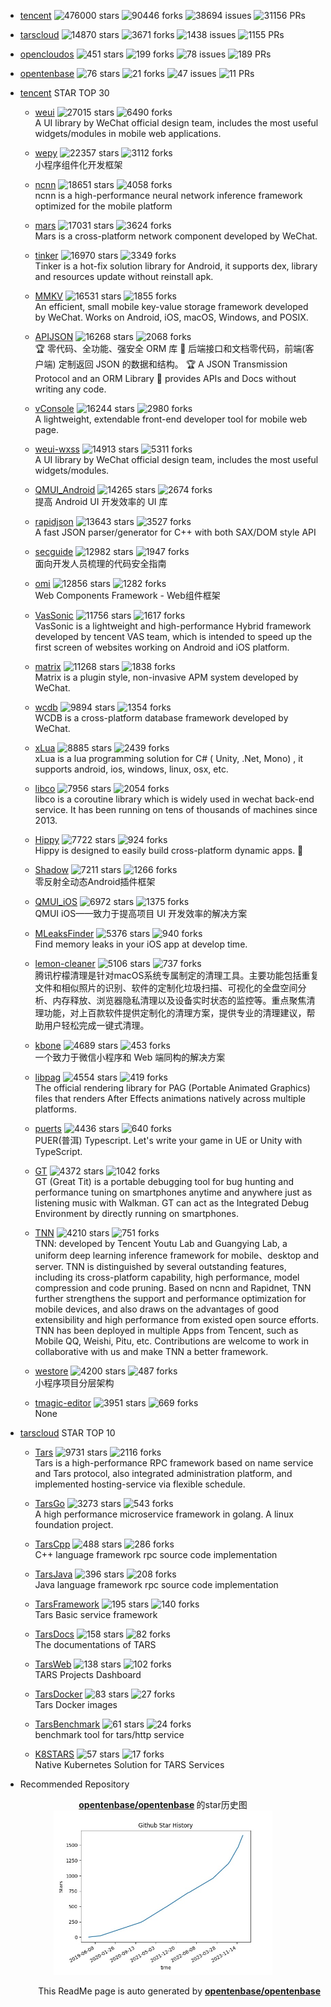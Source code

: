 
+ [tencent](https://github.com/tencent)
![476000 stars](https://img.shields.io/badge/Stars-476000-green)
![90446 forks](https://img.shields.io/badge/Forks-90446-green)
![38694 issues](https://img.shields.io/badge/Issues-38694-green)
![31156 PRs](https://img.shields.io/badge/PRs-31156-green)

+ [tarscloud](https://github.com/tarscloud)
![14870 stars](https://img.shields.io/badge/Stars-14870-green)
![3671 forks](https://img.shields.io/badge/Forks-3671-green)
![1438 issues](https://img.shields.io/badge/Issues-1438-green)
![1155 PRs](https://img.shields.io/badge/PRs-1155-green)

+ [opencloudos](https://github.com/opencloudos)
![451 stars](https://img.shields.io/badge/Stars-451-green)
![199 forks](https://img.shields.io/badge/Forks-199-green)
![78 issues](https://img.shields.io/badge/Issues-78-green)
![189 PRs](https://img.shields.io/badge/PRs-189-green)

+ [opentenbase](https://github.com/opentenbase)
![76 stars](https://img.shields.io/badge/Stars-76-green)
![21 forks](https://img.shields.io/badge/Forks-21-green)
![47 issues](https://img.shields.io/badge/Issues-47-green)
![11 PRs](https://img.shields.io/badge/PRs-11-green)



+ [tencent](https://github.com/tencent) STAR TOP 30
    
    + [weui](https://github.com/tencent/weui) 
    ![27015 stars](https://img.shields.io/badge/Stars-27015-green)
    ![6490 forks](https://img.shields.io/badge/Forks-6490-green)  
    A UI library by WeChat official design team, includes the most useful widgets/modules in mobile web applications.
    
    + [wepy](https://github.com/tencent/wepy) 
    ![22357 stars](https://img.shields.io/badge/Stars-22357-green)
    ![3112 forks](https://img.shields.io/badge/Forks-3112-green)  
    小程序组件化开发框架
    
    + [ncnn](https://github.com/tencent/ncnn) 
    ![18651 stars](https://img.shields.io/badge/Stars-18651-green)
    ![4058 forks](https://img.shields.io/badge/Forks-4058-green)  
    ncnn is a high-performance neural network inference framework optimized for the mobile platform
    
    + [mars](https://github.com/tencent/mars) 
    ![17031 stars](https://img.shields.io/badge/Stars-17031-green)
    ![3624 forks](https://img.shields.io/badge/Forks-3624-green)  
    Mars is a cross-platform network component  developed by WeChat.
    
    + [tinker](https://github.com/tencent/tinker) 
    ![16970 stars](https://img.shields.io/badge/Stars-16970-green)
    ![3349 forks](https://img.shields.io/badge/Forks-3349-green)  
    Tinker is a hot-fix solution library for Android, it supports dex, library and resources update without reinstall apk.
    
    + [MMKV](https://github.com/tencent/MMKV) 
    ![16531 stars](https://img.shields.io/badge/Stars-16531-green)
    ![1855 forks](https://img.shields.io/badge/Forks-1855-green)  
    An efficient, small mobile key-value storage framework developed by WeChat. Works on Android, iOS, macOS, Windows, and POSIX.
    
    + [APIJSON](https://github.com/tencent/APIJSON) 
    ![16268 stars](https://img.shields.io/badge/Stars-16268-green)
    ![2068 forks](https://img.shields.io/badge/Forks-2068-green)  
    🏆 零代码、全功能、强安全 ORM 库 🚀 后端接口和文档零代码，前端(客户端) 定制返回 JSON 的数据和结构。 🏆 A JSON Transmission Protocol and an ORM Library 🚀  provides APIs and Docs without writing any code.
    
    + [vConsole](https://github.com/tencent/vConsole) 
    ![16244 stars](https://img.shields.io/badge/Stars-16244-green)
    ![2980 forks](https://img.shields.io/badge/Forks-2980-green)  
    A lightweight, extendable front-end developer tool for mobile web page.
    
    + [weui-wxss](https://github.com/tencent/weui-wxss) 
    ![14913 stars](https://img.shields.io/badge/Stars-14913-green)
    ![5311 forks](https://img.shields.io/badge/Forks-5311-green)  
    A UI library by WeChat official design team, includes the most useful widgets/modules.
    
    + [QMUI_Android](https://github.com/tencent/QMUI_Android) 
    ![14265 stars](https://img.shields.io/badge/Stars-14265-green)
    ![2674 forks](https://img.shields.io/badge/Forks-2674-green)  
    提高 Android UI 开发效率的 UI 库
    
    + [rapidjson](https://github.com/tencent/rapidjson) 
    ![13643 stars](https://img.shields.io/badge/Stars-13643-green)
    ![3527 forks](https://img.shields.io/badge/Forks-3527-green)  
    A fast JSON parser/generator for C++ with both SAX/DOM style API
    
    + [secguide](https://github.com/tencent/secguide) 
    ![12982 stars](https://img.shields.io/badge/Stars-12982-green)
    ![1947 forks](https://img.shields.io/badge/Forks-1947-green)  
    面向开发人员梳理的代码安全指南
    
    + [omi](https://github.com/tencent/omi) 
    ![12856 stars](https://img.shields.io/badge/Stars-12856-green)
    ![1282 forks](https://img.shields.io/badge/Forks-1282-green)  
    Web Components Framework - Web组件框架
    
    + [VasSonic](https://github.com/tencent/VasSonic) 
    ![11756 stars](https://img.shields.io/badge/Stars-11756-green)
    ![1617 forks](https://img.shields.io/badge/Forks-1617-green)  
    VasSonic is a lightweight and high-performance Hybrid framework developed by tencent VAS team, which is intended to speed up the first screen of websites working on Android and iOS platform. 
    
    + [matrix](https://github.com/tencent/matrix) 
    ![11268 stars](https://img.shields.io/badge/Stars-11268-green)
    ![1838 forks](https://img.shields.io/badge/Forks-1838-green)  
    Matrix is a plugin style, non-invasive APM system developed by WeChat.
    
    + [wcdb](https://github.com/tencent/wcdb) 
    ![9894 stars](https://img.shields.io/badge/Stars-9894-green)
    ![1354 forks](https://img.shields.io/badge/Forks-1354-green)  
    WCDB is a cross-platform database framework developed by WeChat.
    
    + [xLua](https://github.com/tencent/xLua) 
    ![8885 stars](https://img.shields.io/badge/Stars-8885-green)
    ![2439 forks](https://img.shields.io/badge/Forks-2439-green)  
    xLua is a lua programming solution for  C# ( Unity, .Net, Mono) , it supports android, ios, windows, linux, osx, etc.
    
    + [libco](https://github.com/tencent/libco) 
    ![7956 stars](https://img.shields.io/badge/Stars-7956-green)
    ![2054 forks](https://img.shields.io/badge/Forks-2054-green)  
    libco is a coroutine library which is widely used in wechat  back-end service. It has been running on tens of thousands of machines since 2013.
    
    + [Hippy](https://github.com/tencent/Hippy) 
    ![7722 stars](https://img.shields.io/badge/Stars-7722-green)
    ![924 forks](https://img.shields.io/badge/Forks-924-green)  
    Hippy is designed to easily build cross-platform dynamic apps. 👏
    
    + [Shadow](https://github.com/tencent/Shadow) 
    ![7211 stars](https://img.shields.io/badge/Stars-7211-green)
    ![1266 forks](https://img.shields.io/badge/Forks-1266-green)  
    零反射全动态Android插件框架
    
    + [QMUI_iOS](https://github.com/tencent/QMUI_iOS) 
    ![6972 stars](https://img.shields.io/badge/Stars-6972-green)
    ![1375 forks](https://img.shields.io/badge/Forks-1375-green)  
    QMUI iOS——致力于提高项目 UI 开发效率的解决方案
    
    + [MLeaksFinder](https://github.com/tencent/MLeaksFinder) 
    ![5376 stars](https://img.shields.io/badge/Stars-5376-green)
    ![940 forks](https://img.shields.io/badge/Forks-940-green)  
    Find memory leaks in your iOS app at develop time.
    
    + [lemon-cleaner](https://github.com/tencent/lemon-cleaner) 
    ![5106 stars](https://img.shields.io/badge/Stars-5106-green)
    ![737 forks](https://img.shields.io/badge/Forks-737-green)  
    腾讯柠檬清理是针对macOS系统专属制定的清理工具。主要功能包括重复文件和相似照片的识别、软件的定制化垃圾扫描、可视化的全盘空间分析、内存释放、浏览器隐私清理以及设备实时状态的监控等。重点聚焦清理功能，对上百款软件提供定制化的清理方案，提供专业的清理建议，帮助用户轻松完成一键式清理。
    
    + [kbone](https://github.com/tencent/kbone) 
    ![4689 stars](https://img.shields.io/badge/Stars-4689-green)
    ![453 forks](https://img.shields.io/badge/Forks-453-green)  
    一个致力于微信小程序和 Web 端同构的解决方案
    
    + [libpag](https://github.com/tencent/libpag) 
    ![4554 stars](https://img.shields.io/badge/Stars-4554-green)
    ![419 forks](https://img.shields.io/badge/Forks-419-green)  
    The official rendering library for PAG (Portable Animated Graphics) files that renders After Effects animations natively across multiple platforms.
    
    + [puerts](https://github.com/tencent/puerts) 
    ![4436 stars](https://img.shields.io/badge/Stars-4436-green)
    ![640 forks](https://img.shields.io/badge/Forks-640-green)  
    PUER(普洱) Typescript. Let's write your game in UE or Unity with TypeScript.
    
    + [GT](https://github.com/tencent/GT) 
    ![4372 stars](https://img.shields.io/badge/Stars-4372-green)
    ![1042 forks](https://img.shields.io/badge/Forks-1042-green)  
    GT (Great Tit) is a portable debugging tool for bug hunting and performance tuning on smartphones anytime and anywhere just as listening music with Walkman. GT can act as the Integrated Debug Environment by directly running on smartphones.
    
    + [TNN](https://github.com/tencent/TNN) 
    ![4210 stars](https://img.shields.io/badge/Stars-4210-green)
    ![751 forks](https://img.shields.io/badge/Forks-751-green)  
    TNN: developed by Tencent Youtu Lab and Guangying Lab, a uniform deep learning inference framework for mobile、desktop and server. TNN is distinguished by several outstanding features, including its cross-platform capability, high performance, model compression and code pruning. Based on ncnn and Rapidnet, TNN further strengthens the support and performance optimization for mobile devices, and also draws on the advantages of good extensibility and high performance from existed open source efforts. TNN has been deployed in multiple Apps from Tencent, such as Mobile QQ, Weishi, Pitu, etc. Contributions are welcome to work in collaborative with us and make TNN a better framework. 
    
    + [westore](https://github.com/tencent/westore) 
    ![4200 stars](https://img.shields.io/badge/Stars-4200-green)
    ![487 forks](https://img.shields.io/badge/Forks-487-green)  
    小程序项目分层架构
    
    + [tmagic-editor](https://github.com/tencent/tmagic-editor) 
    ![3951 stars](https://img.shields.io/badge/Stars-3951-green)
    ![669 forks](https://img.shields.io/badge/Forks-669-green)  
    None
    

+ [tarscloud](https://github.com/tarscloud) STAR TOP 10
    
    + [Tars](https://github.com/tarscloud/Tars) 
    ![9731 stars](https://img.shields.io/badge/Stars-9731-green)
    ![2116 forks](https://img.shields.io/badge/Forks-2116-green)  
    Tars is a high-performance RPC framework based on name service and Tars protocol, also integrated administration platform, and implemented hosting-service via flexible schedule.
    
    + [TarsGo](https://github.com/tarscloud/TarsGo) 
    ![3273 stars](https://img.shields.io/badge/Stars-3273-green)
    ![543 forks](https://img.shields.io/badge/Forks-543-green)  
    A  high performance microservice  framework  in golang. A linux foundation project.
    
    + [TarsCpp](https://github.com/tarscloud/TarsCpp) 
    ![488 stars](https://img.shields.io/badge/Stars-488-green)
    ![286 forks](https://img.shields.io/badge/Forks-286-green)  
    C++ language framework rpc source code implementation
    
    + [TarsJava](https://github.com/tarscloud/TarsJava) 
    ![396 stars](https://img.shields.io/badge/Stars-396-green)
    ![208 forks](https://img.shields.io/badge/Forks-208-green)  
    Java language framework rpc source code implementation
    
    + [TarsFramework](https://github.com/tarscloud/TarsFramework) 
    ![195 stars](https://img.shields.io/badge/Stars-195-green)
    ![140 forks](https://img.shields.io/badge/Forks-140-green)  
    Tars Basic service framework
    
    + [TarsDocs](https://github.com/tarscloud/TarsDocs) 
    ![158 stars](https://img.shields.io/badge/Stars-158-green)
    ![82 forks](https://img.shields.io/badge/Forks-82-green)  
    The documentations of TARS
    
    + [TarsWeb](https://github.com/tarscloud/TarsWeb) 
    ![138 stars](https://img.shields.io/badge/Stars-138-green)
    ![102 forks](https://img.shields.io/badge/Forks-102-green)  
    TARS Projects Dashboard
    
    + [TarsDocker](https://github.com/tarscloud/TarsDocker) 
    ![83 stars](https://img.shields.io/badge/Stars-83-green)
    ![27 forks](https://img.shields.io/badge/Forks-27-green)  
    Tars Docker  images
    
    + [TarsBenchmark](https://github.com/tarscloud/TarsBenchmark) 
    ![61 stars](https://img.shields.io/badge/Stars-61-green)
    ![24 forks](https://img.shields.io/badge/Forks-24-green)  
    benchmark tool for tars/http service
    
    + [K8STARS](https://github.com/tarscloud/K8STARS) 
    ![57 stars](https://img.shields.io/badge/Stars-57-green)
    ![17 forks](https://img.shields.io/badge/Forks-17-green)  
    Native Kubernetes  Solution for TARS Services
    


+ Recommended Repository  
<p align="center">
      <strong>
        <a href="https://github.com/opentenbase/opentenbase" target="_blank">opentenbase/opentenbase</a>
      </strong>  的star历史图
  <br>
  <img src="https://raw.githubusercontent.com/ButterAndButterfly/GithubTools/master/data/stars_history.jpg" width="350px"></img>    
</p>

<p align="right">
      This ReadMe page is auto generated by 
      <strong>
        <a href="https://github.com/opentenbase/opentenbase" target="_blank">opentenbase/opentenbase</a><br>
      </strong>   
</p>